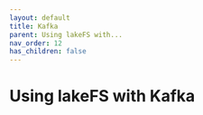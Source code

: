 ```yaml
---
layout: default
title: Kafka
parent: Using lakeFS with...
nav_order: 12
has_children: false
---
```


# Using lakeFS with Kafka